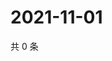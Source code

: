 # 2021-11-01

共 0 条

<!-- BEGIN WEIBO -->
<!-- 最后更新时间 Mon Nov 01 2021 17:01:04 GMT+0800 (China Standard Time) -->

<!-- END WEIBO -->
